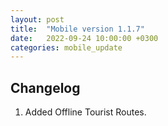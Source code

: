 ```yaml
---
layout: post
title:  "Mobile version 1.1.7"
date:   2022-09-24 10:00:00 +0300
categories: mobile_update
---
```


Changelog
---
1. Added Offline Tourist Routes.
